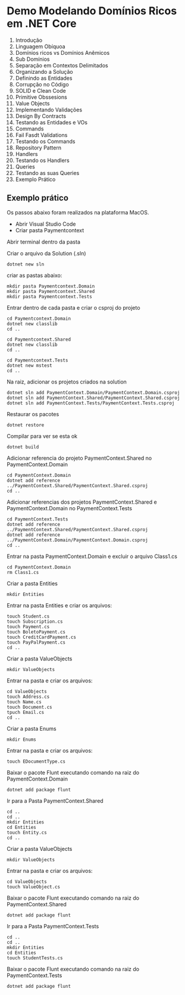 # Demo Modelando Domínios Ricos em .NET Core

1. Introdução
2. Linguagem Obíquoa
3. Domínios ricos vs Domínios Anêmicos
4. Sub Domínios
5. Separação em Contextos Delimitados
6. Organizando a Solução
7. Definindo as Entidades
8. Corrupção no Código
9. SOLID e Clean Code
10. Primitive Obssesions
11. Value Objects
12. Implementando Validações
13. Design By Contracts
14. Testando as Entidades e VOs
15. Commands
16. Fail Fasdt Validations
17. Testando os Commands
18. Repository Pattern
19. Handlers
20. Testando os Handlers
21. Queries
22. Testando as suas Queries
23. Exemplo Prático


## Exemplo prático

Os passos abaixo foram realizados na plataforma MacOS.

 - Abrir Visual Studio Code
 - Criar pasta Paymentcontext

Abrir terminal dentro da pasta

Criar o arquivo da Solution (.sln)

```
dotnet new sln
```

criar as pastas abaixo:
```
mkdir pasta Paymentcontext.Domain
mkdir pasta Paymentcontext.Shared
mkdir pasta Paymentcontext.Tests
```
Entrar dentro de cada pasta e criar o csproj do projeto
```
cd Paymentcontext.Domain
dotnet new classlib
cd ..

cd Paymentcontext.Shared
dotnet new classlib
cd ..

cd Paymentcontext.Tests
dotnet new mstest
cd ..
```
Na raiz, adicionar os projetos criados na solution
```
dotnet sln add PaymentContext.Domain/PaymentContext.Domain.csproj
dotnet sln add PaymentContext.Shared/PaymentContext.Shared.csproj
dotnet sln add PaymentContext.Tests/PaymentContext.Tests.csproj 
```
Restaurar os pacotes
```
dotnet restore
```
Compilar para ver se esta ok
```
dotnet build
```
Adicionar referencia do projeto PaymentContext.Shared no PaymentContext.Domain

```
cd PaymentContext.Domain
dotnet add reference ../PaymentContext.Shared/PaymentContext.Shared.csproj
cd ..
```
Adicionar referencias dos projetos PaymentContext.Shared e PaymentContext.Domain no PaymentContext.Tests
```
cd PaymentContext.Tests
dotnet add reference ../PaymentContext.Shared/PaymentContext.Shared.csproj 
dotnet add reference ../PaymentContext.Domain/PaymentContext.Domain.csproj
cd ..
```
Entrar na pasta PaymentContext.Domain e excluir o arquivo Class1.cs
```
cd PaymentContext.Domain
rm Class1.cs
```
Criar a pasta Entities
```
mkdir Entities
```
Entrar na pasta Entities e criar os arquivos:
```
touch Student.cs
touch Subscription.cs
touch Payment.cs
touch BoletoPayment.cs
touch CreditCardPayment.cs
touch PayPalPayment.cs
cd ..
```
Criar a pasta ValueObjects
```
mkdir ValueObjects
```
Entrar na pasta e criar os arquivos:
```
cd ValueObjects
touch Address.cs
touch Name.cs
touch Document.cs
tpuch Email.cs
cd ..
```
Criar a pasta Enums
```
mkdir Enums
```
Entrar na pasta e criar os arquivos:
```
touch EDocumentType.cs
```
Baixar o pacote Flunt executando comando na raiz do PaymentContext.Domain
```
dotnet add package flunt
```
Ir para a Pasta PaymentContext.Shared
```
cd ..
cd ..
mkdir Entities
cd Entities
touch Entity.cs
cd ..
```
Criar a pasta ValueObjects
```
mkdir ValueObjects
```
Entrar na pasta e criar os arquivos:
```
cd ValueObjects
touch ValueObject.cs
```
Baixar o pacote Flunt executando comando na raiz do PaymentContext.Shared
```
dotnet add package flunt
```
Ir para a Pasta PaymentContext.Tests
```
cd ..
cd ..
mkdir Entities
cd Entities
touch StudentTests.cs
```
Baixar o pacote Flunt executando comando na raiz do PaymentContext.Tests
```
dotnet add package flunt
```
